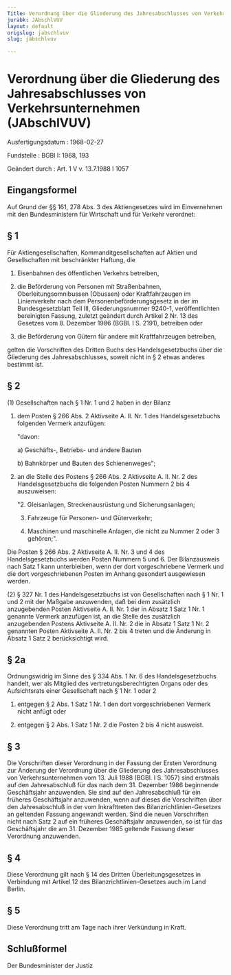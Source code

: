 ```yaml
---
Title: Verordnung über die Gliederung des Jahresabschlusses von Verkehrsunternehmen
jurabk: JAbschlVUV
layout: default
origslug: jabschlvuv
slug: jabschlvuv

---
```


# Verordnung über die Gliederung des Jahresabschlusses von Verkehrsunternehmen (JAbschlVUV)

Ausfertigungsdatum
:   1968-02-27

Fundstelle
:   BGBl I: 1968, 193

Geändert durch
:   Art. 1 V v. 13.7.1988 I 1057


## Eingangsformel

Auf Grund der §§ 161, 278 Abs. 3 des Aktiengesetzes wird im
Einvernehmen mit den Bundesministern für Wirtschaft und für Verkehr
verordnet:


## § 1

Für Aktiengesellschaften, Kommanditgesellschaften auf Aktien und
Gesellschaften mit beschränkter Haftung, die

1.  Eisenbahnen des öffentlichen Verkehrs betreiben,


2.  die Beförderung von Personen mit Straßenbahnen, Oberleitungsomnibussen
    (Obussen) oder Kraftfahrzeugen im Linienverkehr nach dem
    Personenbeförderungsgesetz in der im Bundesgesetzblatt Teil III,
    Gliederungsnummer 9240-1, veröffentlichten bereinigten Fassung,
    zuletzt geändert durch Artikel 2 Nr. 13 des Gesetzes vom 8. Dezember
    1986 (BGBl. I S. 2191), betreiben oder


3.  die Beförderung von Gütern für andere mit Kraftfahrzeugen betreiben,



gelten die Vorschriften des Dritten Buchs des Handelsgesetzbuchs über
die Gliederung des Jahresabschlusses, soweit nicht in § 2 etwas
anderes bestimmt ist.


## § 2

(1) Gesellschaften nach § 1 Nr. 1 und 2 haben in der Bilanz

1.  dem Posten § 266 Abs. 2 Aktivseite A. II. Nr. 1 des Handelsgesetzbuchs
    folgenden Vermerk anzufügen:

    "davon:

    a)  Geschäfts-, Betriebs- und andere Bauten


    b)  Bahnkörper und Bauten des Schienenweges";





2.  an die Stelle des Postens § 266 Abs. 2 Aktivseite A. II. Nr. 2 des
    Handelsgesetzbuchs die folgenden Posten Nummern 2 bis 4 auszuweisen:

    "2. Gleisanlagen, Streckenausrüstung und Sicherungsanlagen;


    3.  Fahrzeuge für Personen- und Güterverkehr;


    4.  Maschinen und maschinelle Anlagen, die nicht zu Nummer 2 oder 3
        gehören;".






Die Posten § 266 Abs. 2 Aktivseite A. II. Nr. 3 und 4 des
Handelsgesetzbuchs werden Posten Nummern 5 und 6. Der Bilanzausweis
nach Satz 1 kann unterbleiben, wenn der dort vorgeschriebene Vermerk
und die dort vorgeschriebenen Posten im Anhang gesondert ausgewiesen
werden.

(2) § 327 Nr. 1 des Handelsgesetzbuchs ist von Gesellschaften nach § 1
Nr. 1 und 2 mit der Maßgabe anzuwenden, daß bei dem zusätzlich
anzugebenden Posten Aktivseite A. II. Nr. 1 der in Absatz 1 Satz 1 Nr.
1 genannte Vermerk anzufügen ist, an die Stelle des zusätzlich
anzugebenden Postens Aktivseite A. II. Nr. 2 die in Absatz 1 Satz 1
Nr. 2 genannten Posten Aktivseite A. II. Nr. 2 bis 4 treten und die
Änderung in Absatz 1 Satz 2 berücksichtigt wird.


## § 2a

Ordnungswidrig im Sinne des § 334 Abs. 1 Nr. 6 des Handelsgesetzbuchs
handelt, wer als Mitglied des vertretungsberechtigten Organs oder des
Aufsichtsrats einer Gesellschaft nach § 1 Nr. 1 oder 2

1.  entgegen § 2 Abs. 1 Satz 1 Nr. 1 den dort vorgeschriebenen Vermerk
    nicht anfügt oder


2.  entgegen § 2 Abs. 1 Satz 1 Nr. 2 die Posten 2 bis 4 nicht ausweist.





## § 3

Die Vorschriften dieser Verordnung in der Fassung der Ersten
Verordnung zur Änderung der Verordnung über die Gliederung des
Jahresabschlusses von Verkehrsunternehmen vom 13. Juli 1988 (BGBl. I
S. 1057) sind erstmals auf den Jahresabschluß für das nach dem 31.
Dezember 1986 beginnende Geschäftsjahr anzuwenden. Sie sind auf den
Jahresabschluß für ein früheres Geschäftsjahr anzuwenden, wenn auf
dieses die Vorschriften über den Jahresabschluß in der vom
Inkrafttreten des Bilanzrichtlinien-Gesetzes an geltenden Fassung
angewandt werden. Sind die neuen Vorschriften nicht nach Satz 2 auf
ein früheres Geschäftsjahr anzuwenden, so ist für das Geschäftsjahr
die am 31. Dezember 1985 geltende Fassung dieser Verordnung
anzuwenden.


## § 4

Diese Verordnung gilt nach § 14 des Dritten Überleitungsgesetzes in
Verbindung mit Artikel 12 des Bilanzrichtlinien-Gesetzes auch im Land
Berlin.


## § 5

Diese Verordnung tritt am Tage nach ihrer Verkündung in Kraft.


## Schlußformel

Der Bundesminister der Justiz

